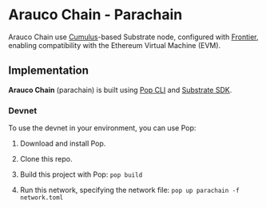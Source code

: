 # Arauco Chain - Parachain

Arauco Chain use [Cumulus](https://github.com/paritytech/polkadot-sdk/tree/master/cumulus)-based Substrate node, configured with [Frontier](https://github.com/polkadot-evm/frontier), enabling compatibility with the Ethereum Virtual Machine (EVM).

## Implementation
**Arauco Chain** (parachain) is built using [Pop CLI](https://onpop.io/) and [Substrate SDK](https://substrate.io/).

### Devnet
To use the devnet in your environment, you can use Pop:

1. Download and install Pop.
2. Clone this repo.
3. Build this project with Pop:
``
pop build
``


4. Run this network, specifying the network file:
``
pop up parachain -f network.toml
``
